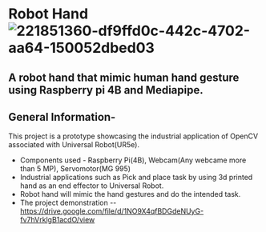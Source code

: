 # __Robot Hand__![221851360-df9ffd0c-442c-4702-aa64-150052dbed03](https://github.com/gupsha3g/Robot-Hand-mimic-hand-gesture/assets/154444785/fdb7479e-b376-48c5-8e3f-4443b64a1c29)

## A robot hand that mimic human hand gesture using Raspberry pi 4B and Mediapipe.
## General Information-
This project is a prototype showcasing the industrial application of OpenCV associated with Universal Robot(UR5e).
- Components used - Raspberry Pi(4B), Webcam(Any webcame more than 5 MP), Servomotor(MG 995)
- Industrial applications such as Pick and place task by using 3d printed hand as an end effector to Universal Robot.
- Robot hand will mimic the hand gestures and do the intended task.
- The project demonstration -- https://drive.google.com/file/d/1NO9X4qfBDGdeNUyG-fv7hVrklgB1acdO/view
